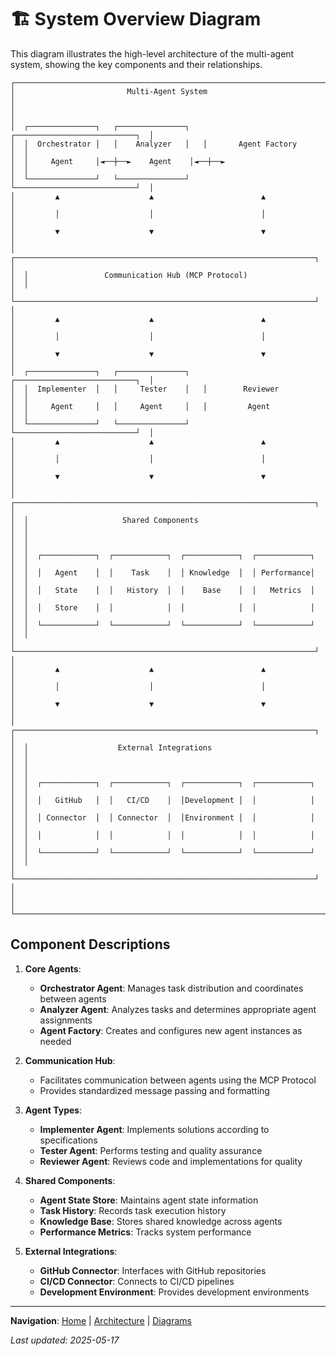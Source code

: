 # 🏗️ System Overview Diagram

This diagram illustrates the high-level architecture of the multi-agent system, showing the key components and their relationships.

```
┌─────────────────────────────────────────────────────────────────────────┐
│                         Multi-Agent System                              │
│                                                                         │
│  ┌───────────────┐   ┌───────────────┐   ┌───────────────────────────┐  │
│  │  Orchestrator │   │    Analyzer   │   │       Agent Factory       │  │
│  │     Agent     │◄──┼──►    Agent    │◄──┼──►                        │  │
│  └───────────────┘   └───────────────┘   └───────────────────────────┘  │
│         ▲                    ▲                        ▲                 │
│         │                    │                        │                 │
│         ▼                    ▼                        ▼                 │
│  ┌───────────────────────────────────────────────────────────────────┐  │
│  │                 Communication Hub (MCP Protocol)                  │  │
│  └───────────────────────────────────────────────────────────────────┘  │
│         ▲                    ▲                        ▲                 │
│         │                    │                        │                 │
│         ▼                    ▼                        ▼                 │
│  ┌───────────────┐   ┌───────────────┐   ┌───────────────────────────┐  │
│  │  Implementer  │   │     Tester    │   │        Reviewer           │  │
│  │     Agent     │   │     Agent     │   │         Agent             │  │
│  └───────────────┘   └───────────────┘   └───────────────────────────┘  │
│         ▲                    ▲                        ▲                 │
│         │                    │                        │                 │
│         ▼                    ▼                        ▼                 │
│  ┌───────────────────────────────────────────────────────────────────┐  │
│  │                     Shared Components                             │  │
│  │                                                                   │  │
│  │  ┌────────────┐  ┌────────────┐  ┌────────────┐  ┌────────────┐  │  │
│  │  │   Agent    │  │    Task    │  │ Knowledge  │  │ Performance│  │  │
│  │  │   State    │  │   History  │  │    Base    │  │   Metrics  │  │  │
│  │  │   Store    │  │            │  │            │  │            │  │  │
│  │  └────────────┘  └────────────┘  └────────────┘  └────────────┘  │  │
│  └───────────────────────────────────────────────────────────────────┘  │
│         ▲                    ▲                        ▲                 │
│         │                    │                        │                 │
│         ▼                    ▼                        ▼                 │
│  ┌───────────────────────────────────────────────────────────────────┐  │
│  │                    External Integrations                          │  │
│  │                                                                   │  │
│  │  ┌────────────┐  ┌────────────┐  ┌────────────┐  ┌────────────┐  │  │
│  │  │   GitHub   │  │   CI/CD    │  │Development │  │            │  │  │
│  │  │ Connector  │  │ Connector  │  │Environment │  │            │  │  │
│  │  │            │  │            │  │            │  │            │  │  │
│  │  └────────────┘  └────────────┘  └────────────┘  └────────────┘  │  │
│  └───────────────────────────────────────────────────────────────────┘  │
│                                                                         │
└─────────────────────────────────────────────────────────────────────────┘
```

## Component Descriptions

1. **Core Agents**:
   - **Orchestrator Agent**: Manages task distribution and coordinates between agents
   - **Analyzer Agent**: Analyzes tasks and determines appropriate agent assignments
   - **Agent Factory**: Creates and configures new agent instances as needed

2. **Communication Hub**:
   - Facilitates communication between agents using the MCP Protocol
   - Provides standardized message passing and formatting

3. **Agent Types**:
   - **Implementer Agent**: Implements solutions according to specifications
   - **Tester Agent**: Performs testing and quality assurance
   - **Reviewer Agent**: Reviews code and implementations for quality

4. **Shared Components**:
   - **Agent State Store**: Maintains agent state information
   - **Task History**: Records task execution history
   - **Knowledge Base**: Stores shared knowledge across agents
   - **Performance Metrics**: Tracks system performance

5. **External Integrations**:
   - **GitHub Connector**: Interfaces with GitHub repositories
   - **CI/CD Connector**: Connects to CI/CD pipelines
   - **Development Environment**: Provides development environments

---

<!-- 🧭 NAVIGATION -->
**Navigation**: [Home](../README.md) | [Architecture](../README.md) | [Diagrams](./README.md)

*Last updated: 2025-05-17*